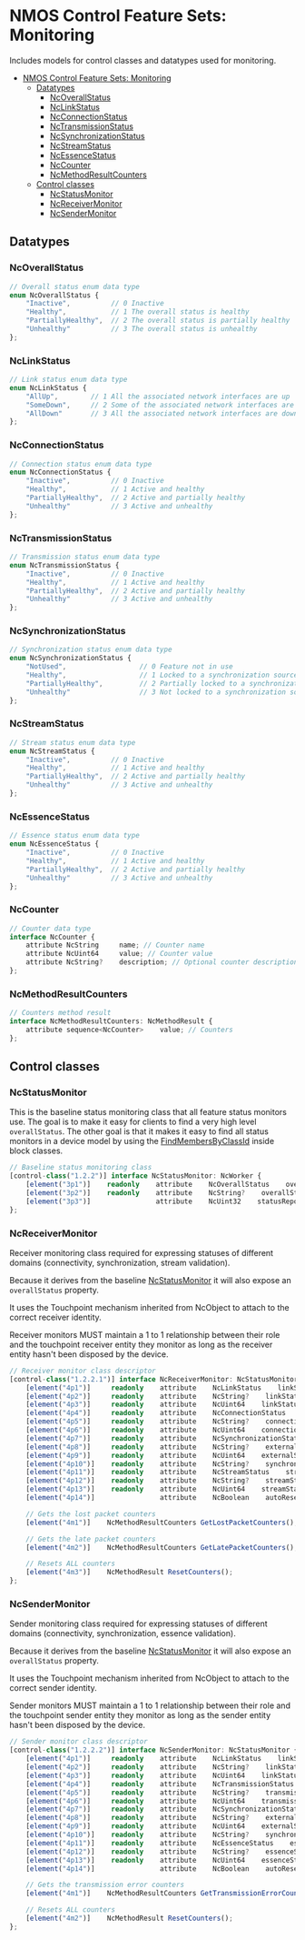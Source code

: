 # NMOS Control Feature Sets: Monitoring

Includes models for control classes and datatypes used for monitoring.

- [NMOS Control Feature Sets: Monitoring](#nmos-control-feature-sets-monitoring)
  - [Datatypes](#datatypes)
    - [NcOverallStatus](#ncoverallstatus)
    - [NcLinkStatus](#nclinkstatus)
    - [NcConnectionStatus](#ncconnectionstatus)
    - [NcTransmissionStatus](#nctransmissionstatus)
    - [NcSynchronizationStatus](#ncsynchronizationstatus)
    - [NcStreamStatus](#ncstreamstatus)
    - [NcEssenceStatus](#ncessencestatus)
    - [NcCounter](#nccounter)
    - [NcMethodResultCounters](#ncmethodresultcounters)
  - [Control classes](#control-classes)
    - [NcStatusMonitor](#ncstatusmonitor)
    - [NcReceiverMonitor](#ncreceivermonitor)
    - [NcSenderMonitor](#ncsendermonitor)

## Datatypes

### NcOverallStatus

```typescript
// Overall status enum data type
enum NcOverallStatus {
    "Inactive",          // 0 Inactive
    "Healthy",           // 1 The overall status is healthy
    "PartiallyHealthy",  // 2 The overall status is partially healthy
    "Unhealthy"          // 3 The overall status is unhealthy
};
```

### NcLinkStatus

```typescript
// Link status enum data type
enum NcLinkStatus {
    "AllUp",        // 1 All the associated network interfaces are up
    "SomeDown",     // 2 Some of the associated network interfaces are down
    "AllDown"       // 3 All the associated network interfaces are down
};
```

### NcConnectionStatus

```typescript
// Connection status enum data type
enum NcConnectionStatus {
    "Inactive",          // 0 Inactive
    "Healthy",           // 1 Active and healthy
    "PartiallyHealthy",  // 2 Active and partially healthy
    "Unhealthy"          // 3 Active and unhealthy
};
```

### NcTransmissionStatus

```typescript
// Transmission status enum data type
enum NcTransmissionStatus {
    "Inactive",          // 0 Inactive
    "Healthy",           // 1 Active and healthy
    "PartiallyHealthy",  // 2 Active and partially healthy
    "Unhealthy"          // 3 Active and unhealthy
};
```

### NcSynchronizationStatus

```typescript
// Synchronization status enum data type
enum NcSynchronizationStatus {
    "NotUsed",                  // 0 Feature not in use
    "Healthy",                  // 1 Locked to a synchronization source
    "PartiallyHealthy",         // 2 Partially locked to a synchronization source
    "Unhealthy"                 // 3 Not locked to a synchronization source
};
```

### NcStreamStatus

```typescript
// Stream status enum data type
enum NcStreamStatus {
    "Inactive",          // 0 Inactive
    "Healthy",           // 1 Active and healthy
    "PartiallyHealthy",  // 2 Active and partially healthy
    "Unhealthy"          // 3 Active and unhealthy
};
```

### NcEssenceStatus

```typescript
// Essence status enum data type
enum NcEssenceStatus {
    "Inactive",          // 0 Inactive
    "Healthy",           // 1 Active and healthy
    "PartiallyHealthy",  // 2 Active and partially healthy
    "Unhealthy"          // 3 Active and unhealthy
};
```

### NcCounter

```typescript
// Counter data type
interface NcCounter {
    attribute NcString     name; // Counter name
    attribute NcUint64     value; // Counter value
    attribute NcString?    description; // Optional counter description
};
```

### NcMethodResultCounters

```typescript
// Counters method result
interface NcMethodResultCounters: NcMethodResult {
    attribute sequence<NcCounter>    value; // Counters
};
```

## Control classes

### NcStatusMonitor

This is the baseline status monitoring class that all feature status monitors use.
The goal is to make it easy for clients to find a very high level `overallStatus`.
The other goal is that it makes it easy to find all status monitors in a device model by using the [FindMembersByClassId](https://specs.amwa.tv/ms-05-02/latest/docs/Blocks.html#search-methods) inside block classes.

```typescript
// Baseline status monitoring class
[control-class("1.2.2")] interface NcStatusMonitor: NcWorker {
    [element("3p1")]    readonly    attribute    NcOverallStatus    overallStatus;      // Overall status property
    [element("3p2")]    readonly    attribute    NcString?    overallStatusMessage;     // Overall status message property
    [element("3p3")]                attribute    NcUint32    statusReportingDelay;      // Status reporting delay property (in seconds, default is 3s and 0 means no delay)
};
```

### NcReceiverMonitor

Receiver monitoring class required for expressing statuses of different domains (connectivity, synchronization, stream validation).

Because it derives from the baseline [NcStatusMonitor](#ncstatusmonitor) it will also expose an `overallStatus` property.

It uses the Touchpoint mechanism inherited from NcObject to attach to the correct receiver identity.

Receiver monitors MUST maintain a 1 to 1 relationship between their role and the touchpoint receiver entity they monitor as long as the receiver entity hasn't been disposed by the device.

```typescript
// Receiver monitor class descriptor
[control-class("1.2.2.1")] interface NcReceiverMonitor: NcStatusMonitor {
    [element("4p1")]     readonly    attribute    NcLinkStatus    linkStatus;    // Link status property
    [element("4p2")]     readonly    attribute    NcString?    linkStatusMessage;    // Link status message property
    [element("4p3")]     readonly    attribute    NcUint64    linkStatusTransitionCounter;    // Link status transition counter property
    [element("4p4")]     readonly    attribute    NcConnectionStatus    connectionStatus;    // Connection status property
    [element("4p5")]     readonly    attribute    NcString?    connectionStatusMessage;    // Connection status message property
    [element("4p6")]     readonly    attribute    NcUint64    connectionStatusTransitionCounter;    // Connection status transition counter property
    [element("4p7")]     readonly    attribute    NcSynchronizationStatus    externalSynchronizationStatus;    // External synchronization status property
    [element("4p8")]     readonly    attribute    NcString?    externalSynchronizationStatusMessage;    // External synchronization status message property
    [element("4p9")]     readonly    attribute    NcUint64    externalSynchronizationStatusTransitionCounter;    // External synchronization status transition counter property
    [element("4p10")]    readonly    attribute    NcString?    synchronizationSourceId;    // Synchronization source id property
    [element("4p11")]    readonly    attribute    NcStreamStatus    streamStatus;    // Stream status property
    [element("4p12")]    readonly    attribute    NcString?    streamStatusMessage;    // Stream status message property
    [element("4p13")]    readonly    attribute    NcUint64    streamStatusTransitionCounter;    // Stream status transition counter property
    [element("4p14")]                attribute    NcBoolean    autoResetCounters;    // Automatic reset counters property (default: true)

    // Gets the lost packet counters
    [element("4m1")]    NcMethodResultCounters GetLostPacketCounters();

    // Gets the late packet counters
    [element("4m2")]    NcMethodResultCounters GetLatePacketCounters();

    // Resets ALL counters
    [element("4m3")]    NcMethodResult ResetCounters();
};
```

### NcSenderMonitor

Sender monitoring class required for expressing statuses of different domains (connectivity, synchronization, essence validation).

Because it derives from the baseline [NcStatusMonitor](#ncstatusmonitor) it will also expose an `overallStatus` property.

It uses the Touchpoint mechanism inherited from NcObject to attach to the correct sender identity.

Sender monitors MUST maintain a 1 to 1 relationship between their role and the touchpoint sender entity they monitor as long as the sender entity hasn't been disposed by the device.

```typescript
// Sender monitor class descriptor
[control-class("1.2.2.2")] interface NcSenderMonitor: NcStatusMonitor {
    [element("4p1")]     readonly    attribute    NcLinkStatus    linkStatus;    // Link status property
    [element("4p2")]     readonly    attribute    NcString?    linkStatusMessage;    // Link status message property
    [element("4p3")]     readonly    attribute    NcUint64    linkStatusTransitionCounter;    // Link status transition counter property
    [element("4p4")]     readonly    attribute    NcTransmissionStatus    transmissionStatus;    // Transmission status property
    [element("4p5")]     readonly    attribute    NcString?    transmissionStatusMessage;    // Transmission status message property
    [element("4p6")]     readonly    attribute    NcUint64    transmissionStatusTransitionCounter;    // Transmission status transition counter property
    [element("4p7")]     readonly    attribute    NcSynchronizationStatus    externalSynchronizationStatus;    // External synchronization status property
    [element("4p8")]     readonly    attribute    NcString?    externalSynchronizationStatusMessage;    // External synchronization status message property
    [element("4p9")]     readonly    attribute    NcUint64    externalSynchronizationStatusTransitionCounter;    // External synchronization status transition counter property
    [element("4p10")]    readonly    attribute    NcString?    synchronizationSourceId;    // Synchronization source id property
    [element("4p11")]    readonly    attribute    NcEssenceStatus    essenceStatus;    // Essence status property
    [element("4p12")]    readonly    attribute    NcString?    essenceStatusMessage;    // Essence status message property
    [element("4p13")]    readonly    attribute    NcUint64    essenceStatusTransitionCounter;    // Essence status transition counter property
    [element("4p14")]                attribute    NcBoolean    autoResetCounters;    // Automatic reset counters property (default: true)

    // Gets the transmission error counters
    [element("4m1")]    NcMethodResultCounters GetTransmissionErrorCounters();

    // Resets ALL counters
    [element("4m2")]    NcMethodResult ResetCounters();
};
```
